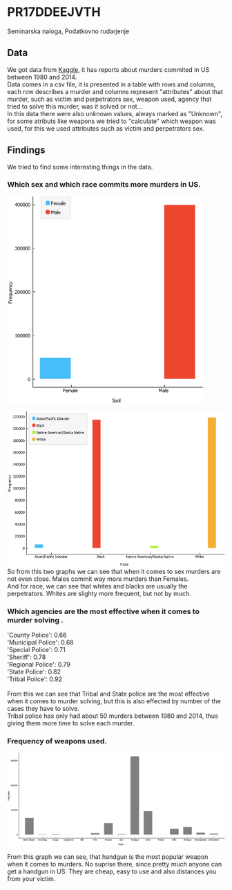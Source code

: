 # PR17DDEEJVTH
Seminarska naloga, Podatkovno rudarjenje

## Data

We got data from [Kaggle](https://www.kaggle.com/murderaccountability/homicide-reports), it has reports about murders commited in US between 1980 and 2014. <br/>
Data comes in a csv file, it is presented in a table with rows and columns, each row describes a murder and columns represent "attributes" about that murder, such as victim and perpetrators sex, weapon used, agency that tried to solve this murder, was it solved or not... <br/>
In this data there were also unknown values, always marked as "Unknown", for some atributs like weapons we tried to "calculate" which weapon was used, for this we used attributes such as victim and perpetrators sex.<br/>


## Findings

We tried to find some interesting things in the data.<br/>

### Which sex and which race commits more murders in US.<br/>
![alt text](https://github.com/bambuco2/PR17DDEEJVTH/blob/master/spol_umor.png)

![alt text](https://github.com/bambuco2/PR17DDEEJVTH/blob/master/race_umor.png)
<br/>
So from this two graphs we can see that when it comes to sex murders are not even close. Males commit way more murders than Females.<br/>
And for race, we can see that whites and blacks are usually the perpetrators. Whites are slighty more frequent, but not by much.

### Which agencies are the most effective when it comes to murder solving .<br/>

'County Police': 0.66<br/>
'Municipal Police': 0.68<br/>
'Special Police': 0.71<br/>
'Sheriff': 0.78<br/>
'Regional Police': 0.79<br/>
'State Police': 0.82<br/>
'Tribal Police': 0.92<br/>
<br/>
From this we can see that Tribal and State police are the most effective when it comes to murder solving, but this is also effected by number of the cases they have to solve.<br/>
Tribal police has only had about 50 murders between 1980 and 2014, thus giving them more time to solve each murder.<br/>

### Frequency of weapons used.<br/>
![alt text](https://github.com/bambuco2/PR17DDEEJVTH/blob/master/orozja.png)

From this graph we can see, that handgun is the most popular weapon when it comes to murders. No suprise there, since pretty much anyone can get a handgun in US. They are cheap, easy to use and also distances you from your victim.




